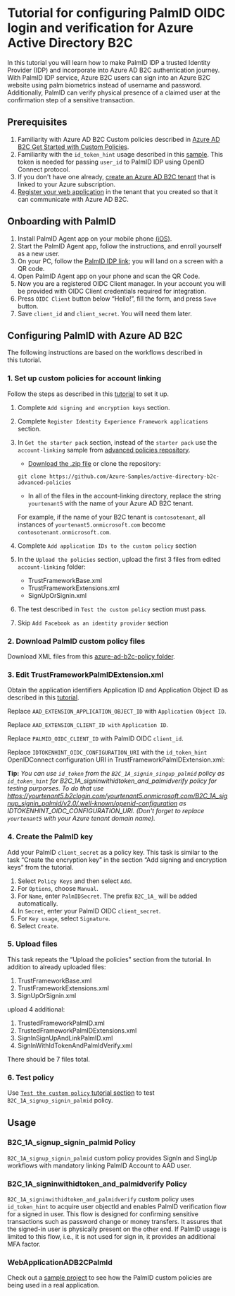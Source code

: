 # Tutorial for configuring PalmID OIDC login and verification for Azure Active Directory B2C

In this tutorial you will learn how to make PalmID IDP a trusted Identity Provider (IDP) and incorporate into Azure AD B2C authentication journey. With PalmID IDP service, Azure B2C users can sign into an Azure B2C website using palm biometrics instead of username and password. Additionally, PalmID can verify physical presence of a claimed user at the confirmation step of a sensitive transaction.

## Prerequisites
1. Familiarity with Azure AD B2C Custom policies described in [Azure AD B2C Get Started with Custom Policies](https://aka.ms/ief).
1. Familiarity with the `id_token_hint` usage described in this [sample](https://github.com/azure-ad-b2c/samples/tree/master/policies/invite). This token is needed for passing `user_id` to PalmID IDP using OpenID Connect protocol.  
1. If you don't have one already, [create an Azure AD B2C tenant](https://docs.microsoft.com/en-us/azure/active-directory-b2c/tutorial-create-tenant) that is linked to your Azure subscription.
1. [Register your web application](https://docs.microsoft.com/en-us/azure/active-directory-b2c/tutorial-register-applications) in the tenant that you created so that it can communicate with Azure AD B2C.

## Onboarding with PalmID

1. Install PalmID Agent app on your mobile phone [(iOS)](https://apps.apple.com/us/app/id1513464087).
1. Start the PalmID Agent app, follow the instructions, and enroll yourself as a new user.
1. On your PC, follow the [PalmID IDP link](https://idp.palmid.com); you will land on a screen with a QR code.
1. Open PalmID Agent app on your phone and scan the QR Code.
1. Now you are a registered OIDC Client manager. In your account you will be provided with OIDC Client credentials required for integration.
1. Press `OIDC Client` button below “Hello!”, fill the form, and press `Save` button.
1. Save `client_id` and `client_secret`. You will need them later.


## Configuring PalmID with Azure AD B2C

The following instructions are based on the workflows described in this tutorial.

### 1. Set up custom policies for account linking

Follow the steps as described in this [tutorial](https://docs.microsoft.com/en-us/azure/active-directory-b2c/custom-policy-get-started?tabs=applications) to set it up.

1. Complete `Add signing and encryption keys` section.
1. Complete `Register Identity Experience Framework applications` section.
1. In `Get the starter pack` section, instead of the `starter pack` use the `account-linking` sample from [advanced policies  repository](https://github.com/Azure-Samples/active-directory-b2c-advanced-policies).
   * [Download the .zip file](https://github.com/Azure-Samples/active-directory-b2c-advanced-policies/archive/master.zip) or clone the repository:
   ```
   git clone https://github.com/Azure-Samples/active-directory-b2c-advanced-policies
   ```
   * In all of the files in the account-linking directory, replace the string `yourtenant5` with the name of your Azure AD B2C tenant.
   
   For example, if the name of your B2C tenant is `contosotenant`, all instances of `yourtenant5.onmicrosoft.com` become `contosotenant.onmicrosoft.com`.
   
1. Complete `Add application IDs to the custom policy` section
   
1. In the `Upload the policies` section, upload the first 3 files from edited `account-linking` folder:
   *	TrustFrameworkBase.xml
   *	TrustFrameworkExtensions.xml
   *	SignUpOrSignin.xml
1. The test described in `Test the custom policy` section must pass.
1. Skip `Add Facebook as an identity provider` section

### 2. Download PalmID custom policy files
Download XML files from this [azure-ad-b2c-policy folder](./azure-ad-b2c-policy).

### 3. Edit TrustFrameworkPalmIDExtension.xml
Obtain the application identifiers Application ID and Application Object ID as described in this [tutorial](https://docs.microsoft.com/en-us/azure/active-directory-b2c/custom-policy-custom-attributes#get-the-application-properties).

Replace `AAD_EXTENSION_APPLICATION_OBJECT_ID` with `Application Object ID`.

Replace `AAD_EXTENSION_CLIENT_ID with` `Application ID`.

Replace `PALMID_OIDC_CLIENT_ID` with PalmID OIDC `client_id`.

Replace `IDTOKENHINT_OIDC_CONFIGURATION_URI` with the `id_token_hint` OpenIDConnect configuration URI in TrustFrameworkPalmIDExtension.xml:

**Tip:** _You can use `id_token` from the `B2C_1A_signin_singup_palmid` policy as `id_token_hint` for B2C_1A_signinwithidtoken_and_palmidverify policy for testing purporses. To do that use https://yourtenant5.b2clogin.com/yourtenant5.onmicrosoft.com/B2C_1A_signup_signin_palmid/v2.0/.well-known/openid-configuration as IDTOKENHINT_OIDC_CONFIGURATION_URI. (Don't forget to replace `yourtenant5` with your Azure tenant domain name)._

### 4. Create the PalmID key

Add your PalmID `client_secret` as a policy key. This task is similar to the task “Create the encryption key” in the section “Add signing and encryption keys” from the tutorial.

1. Select `Policy Keys` and then select `Add`.
2. For `Options`, choose `Manual`.
3. For `Name`, enter `PalmIDSecret`. The prefix `B2C_1A_` will be added automatically.
4. In `Secret`, enter your PalmID OIDC `client_secret`.
5. For `Key usage`, select `Signature`.
6. Select `Create`.

### 5. Upload files

This task repeats the “Upload the policies” section from the tutorial. In addition to already uploaded files:
1.	TrustFrameworkBase.xml
1.	TrustFrameworkExtensions.xml
1.	SignUpOrSignin.xml

upload 4 additional: 
1. TrustedFrameworkPalmID.xml
2. TrustedFrameworkPalmIDExtensions.xml
3. SignInSignUpAndLinkPalmID.xml
4. SignInWithIdTokenAndPalmIdVerify.xml

There should be 7 files total.

### 6. Test policy
Use [`Test the custom policy` tutorial section](https://docs.microsoft.com/en-us/azure/active-directory-b2c/custom-policy-get-started?tabs=applications#test-the-custom-policy) to test `B2C_1A_signup_signin_palmid` policy.

## Usage

### B2C_1A_signup_signin_palmid Policy
`B2C_1A_signup_signin_palmid` custom policy provides SignIn and SingUp workflows with mandatory linking PalmID Account to AAD user.

### B2C_1A_signinwithidtoken_and_palmidverify Policy
`B2C_1A_signinwithidtoken_and_palmidverify` custom policy uses `id_token_hint` to acquire user objectId and enables PalmID verification flow for a signed in user. This flow is designed for confirming sensitive transactions such as password change or money transfers. It assures that the signed-in user is physically present on the other end. If PalmID usage is limited to this flow, i.e., it is not used for sign in, it provides an additional MFA factor.


### WebApplicationADB2CPalmId

Check out a [sample project](WebApplicationADB2CPalmId/README.md) to see how the PalmID custom policies are being used in a real application.
